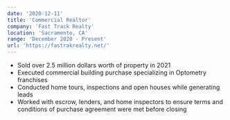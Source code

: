```yaml
---
date: '2020-12-11'
title: 'Commercial Realtor'
company: 'Fast Track Realty'
location: 'Sacramento, CA'
range: 'December 2020 - Present'
url: 'https://fastrakrealty.net/'
---
```


- Sold over 2.5 million dollars worth of property in 2021
- Executed commercial building purchase specializing in Optometry franchises
- Conducted home tours, inspections and open houses while generating leads
- Worked with escrow, lenders, and home inspectors to ensure terms and conditions of purchase agreement were met before closing
